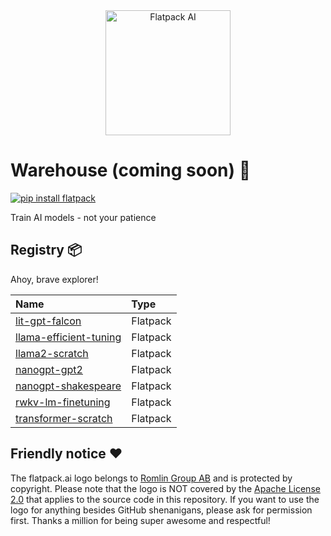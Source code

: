 <div align="center">
  <img src="https://raw.githubusercontent.com/romlingroup/flatpack-ai/main/client/static/images/flatpack_ai_logo.svg" width="200" height="200" alt="Flatpack AI">
</div>

# Warehouse (coming soon) 👀
[![pip install flatpack](https://img.shields.io/badge/pip%20install-flatpack-5865f2)](https://pypi.org/project/flatpack/)

Train AI models - not your patience

## Registry 📦

Ahoy, brave explorer!

| Name                                                                                                            | Type     |
|:----------------------------------------------------------------------------------------------------------------|:---------|
| [lit-gpt-falcon](https://github.com/romlingroup/flatpack-ai/tree/main/warehouse/lit-gpt-falcon)                 | Flatpack |
| [llama-efficient-tuning](https://github.com/romlingroup/flatpack-ai/tree/main/warehouse/llama-efficient-tuning) | Flatpack |
| [llama2-scratch](https://github.com/romlingroup/flatpack-ai/tree/main/warehouse/llama2-scratch)                 | Flatpack |
| [nanogpt-gpt2](https://github.com/romlingroup/flatpack-ai/tree/main/warehouse/nanogpt-gpt2)                     | Flatpack |
| [nanogpt-shakespeare](https://github.com/romlingroup/flatpack-ai/tree/main/warehouse/nanogpt-shakespeare)       | Flatpack |
| [rwkv-lm-finetuning](https://github.com/romlingroup/flatpack-ai/tree/main/warehouse/rwkv-lm-finetuning)         | Flatpack |
| [transformer-scratch](https://github.com/romlingroup/flatpack-ai/tree/main/warehouse/transformer-scratch)       | Flatpack |

## Friendly notice ❤️

The flatpack.ai logo belongs to [Romlin Group AB](https://romlin.com) and is protected by copyright. Please note that
the logo is NOT covered by the [Apache License 2.0](https://www.apache.org/licenses/LICENSE-2.0) that applies to the
source code in this repository. If you want to use the logo for anything besides GitHub shenanigans, please ask for
permission first. Thanks a million for being super awesome and respectful!